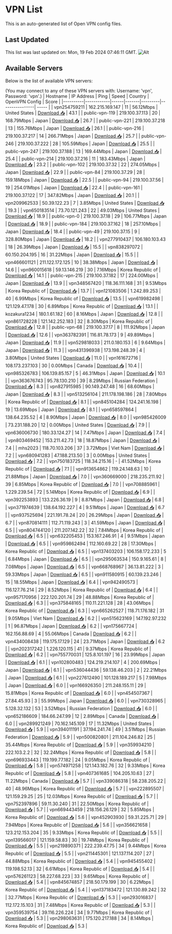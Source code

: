 # VPN List

This is an auto-generated list of Open VPN config files.

## Last Updated

This list was last updated on: Mon, 19 Feb 2024 07:46:11 GMT.
![Alt](https://repobeats.axiom.co/api/embed/186b98318ef1479477931607c1ad7d823f12451f.svg "Repobeats analytics image")

## Available Servers

Below is the list of available VPN servers:

(You may connect to any of these VPN servers with: Username: 'vpn', Password: 'vpn'.)
| Hostname | IP Address | Ping | Speed | Country | OpenVPN Config | Score |
|----------|------------|------|-------|---------|----------------| ----- |
| vpn254759211 | 162.215.169.147 | 11 | 56.12Mbps | United States | [Download 📥](./configs/server_0_US.ovpn) | 43.1 |
| public-vpn-119 | 219.100.37.113 | 20 | 168.79Mbps | Japan | [Download 📥](./configs/server_1_JP.ovpn) | 26.7 |
| public-vpn-221 | 219.100.37.218 | 13 | 155.76Mbps | Japan | [Download 📥](./configs/server_2_JP.ovpn) | 26.1 |
| public-vpn-216 | 219.100.37.217 | 14 | 266.71Mbps | Japan | [Download 📥](./configs/server_3_JP.ovpn) | 25.7 |
| public-vpn-246 | 219.100.37.222 | 28 | 105.59Mbps | Japan | [Download 📥](./configs/server_4_JP.ovpn) | 25.5 |
| public-vpn-247 | 219.100.37.188 | 13 | 169.44Mbps | Japan | [Download 📥](./configs/server_5_JP.ovpn) | 25.4 |
| public-vpn-214 | 219.100.37.216 | 11 | 183.43Mbps | Japan | [Download 📥](./configs/server_6_JP.ovpn) | 23.2 |
| public-vpn-102 | 219.100.37.32 | 22 | 274.05Mbps | Japan | [Download 📥](./configs/server_7_JP.ovpn) | 22.9 |
| public-vpn-84 | 219.100.37.29 | 28 | 159.18Mbps | Japan | [Download 📥](./configs/server_8_JP.ovpn) | 22.5 |
| public-vpn-94 | 219.100.37.56 | 19 | 254.01Mbps | Japan | [Download 📥](./configs/server_9_JP.ovpn) | 22.4 |
| public-vpn-161 | 219.100.37.122 | 17 | 347.82Mbps | Japan | [Download 📥](./configs/server_10_JP.ovpn) | 20.1 |
| vpn209962533 | 50.39.122.23 | 7 | 3.85Mbps | United States | [Download 📥](./configs/server_11_US.ovpn) | 19.3 |
| vpn650183514 | 73.70.121.243 | 22 | 49.03Mbps | United States | [Download 📥](./configs/server_12_US.ovpn) | 18.9 |
| public-vpn-0 | 219.100.37.18 | 29 | 106.77Mbps | Japan | [Download 📥](./configs/server_13_JP.ovpn) | 18.9 |
| public-vpn-184 | 219.100.37.162 | 18 | 257.10Mbps | Japan | [Download 📥](./configs/server_14_JP.ovpn) | 18.4 |
| public-vpn-49 | 219.100.37.15 | 9 | 328.80Mbps | Japan | [Download 📥](./configs/server_15_JP.ovpn) | 18.2 |
| vpn277910437 | 106.180.103.43 | 18 | 26.39Mbps | Japan | [Download 📥](./configs/server_16_JP.ovpn) | 15.5 |
| vpn838297072 | 60.150.204.195 | 16 | 31.22Mbps | Japan | [Download 📥](./configs/server_17_JP.ovpn) | 15.5 |
| vpn466601121 | 211.122.172.125 | 10 | 38.38Mbps | Japan | [Download 📥](./configs/server_18_JP.ovpn) | 14.6 |
| vpn960015618 | 59.13.146.219 | 30 | 7.16Mbps | Korea Republic of | [Download 📥](./configs/server_19_KR.ovpn) | 14.1 |
| public-vpn-215 | 219.100.37.182 | 17 | 224.00Mbps | Japan | [Download 📥](./configs/server_20_JP.ovpn) | 13.9 |
| vpn348567420 | 118.36.111.168 | 31 | 9.53Mbps | Korea Republic of | [Download 📥](./configs/server_21_KR.ovpn) | 13.7 |
| vpn121083506 | 1.242.89.253 | 40 | 6.99Mbps | Korea Republic of | [Download 📥](./configs/server_22_KR.ovpn) | 13.5 |
| vpn619982498 | 121.129.47.178 | 30 | 6.89Mbps | Korea Republic of | [Download 📥](./configs/server_23_KR.ovpn) | 13.1 |
| kozakura1234 | 180.1.61.182 | 60 | 8.16Mbps | Japan | [Download 📥](./configs/server_24_JP.ovpn) | 12.8 |
| vpn861728228 | 121.142.252.183 | 32 | 8.30Mbps | Korea Republic of | [Download 📥](./configs/server_25_KR.ovpn) | 12.8 |
| public-vpn-68 | 219.100.37.17 | 8 | 111.92Mbps | Japan | [Download 📥](./configs/server_26_JP.ovpn) | 12.6 |
| vpn363782391 | 116.81.78.173 | 9 | 49.89Mbps | Japan | [Download 📥](./configs/server_27_JP.ovpn) | 11.9 |
| vpn529818033 | 211.0.180.153 | 6 | 9.64Mbps | Japan | [Download 📥](./configs/server_28_JP.ovpn) | 11.3 |
| vpn431396938 | 173.198.248.39 | 4 | 3.80Mbps | United States | [Download 📥](./configs/server_29_US.ovpn) | 11.0 |
| vpn161672716 | 108.173.237.103 | 30 | 0.00Mbps | Canada | [Download 📥](./configs/server_30_CA.ovpn) | 10.4 |
| vpn985326783 | 106.139.85.157 | 5 | 46.31Mbps | Japan | [Download 📥](./configs/server_31_JP.ovpn) | 10.1 |
| vpn363676743 | 95.78.130.210 | 39 | 8.29Mbps | Russian Federation | [Download 📥](./configs/server_32_RU.ovpn) | 8.3 |
| vpn827915985 | 90.149.247.48 | 16 | 68.60Mbps | Japan | [Download 📥](./configs/server_33_JP.ovpn) | 8.3 |
| vpn513256104 | 211.178.198.186 | 28 | 7.80Mbps | Korea Republic of | [Download 📥](./configs/server_34_KR.ovpn) | 8.1 |
| vpn845104284 | 124.241.16.198 | 19 | 13.69Mbps | Japan | [Download 📥](./configs/server_35_JP.ovpn) | 8.1 |
| vpn658597864 | 138.64.235.52 | 4 | 8.90Mbps | Japan | [Download 📥](./configs/server_36_JP.ovpn) | 8.0 |
| vpn985426009 | 73.231.188.20 | 12 | 0.00Mbps | United States | [Download 📥](./configs/server_37_US.ovpn) | 7.9 |
| vpn636006730 | 180.33.124.27 | 14 | 7.47Mbps | Japan | [Download 📥](./configs/server_38_JP.ovpn) | 7.4 |
| vpn803469452 | 153.211.42.73 | 18 | 18.87Mbps | Japan | [Download 📥](./configs/server_39_JP.ovpn) | 7.4 |
| mhs2023 | 118.70.103.206 | 37 | 3.72Mbps | Viet Nam | [Download 📥](./configs/server_40_VN.ovpn) | 7.2 |
| vpn680941283 | 47.188.213.50 | 3 | 0.00Mbps | United States | [Download 📥](./configs/server_41_US.ovpn) | 7.2 |
| vpn750183725 | 118.34.215.16 | - | 41.52Mbps | Korea Republic of | [Download 📥](./configs/server_42_KR.ovpn) | 7.1 |
| vpn913654862 | 119.24.148.63 | 10 | 21.88Mbps | Japan | [Download 📥](./configs/server_43_JP.ovpn) | 7.0 |
| vpn360669000 | 218.235.211.92 | 39 | 6.85Mbps | Korea Republic of | [Download 📥](./configs/server_44_KR.ovpn) | 7.0 |
| vpn708885961 | 1.229.239.54 | 72 | 5.14Mbps | Korea Republic of | [Download 📥](./configs/server_45_KR.ovpn) | 6.9 |
| vpn392253893 | 133.226.36.19 | 9 | 8.87Mbps | Japan | [Download 📥](./configs/server_46_JP.ovpn) | 6.8 |
| vpn371974639 | 138.64.192.227 | 4 | 9.51Mbps | Japan | [Download 📥](./configs/server_47_JP.ovpn) | 6.7 |
| vpn937525694 | 221.191.78.24 | 20 | 26.29Mbps | Japan | [Download 📥](./configs/server_48_JP.ovpn) | 6.7 |
| vpn870814111 | 112.71.119.243 | 3 | 41.59Mbps | Japan | [Download 📥](./configs/server_49_JP.ovpn) | 6.5 |
| vpn804744120 | 211.207.142.22 | 32 | 7.84Mbps | Korea Republic of | [Download 📥](./configs/server_50_KR.ovpn) | 6.5 |
| vpn632205453 | 153.167.246.91 | 4 | 9.51Mbps | Japan | [Download 📥](./configs/server_51_JP.ovpn) | 6.5 |
| vpn959862494 | 112.160.69.22 | 28 | 17.30Mbps | Korea Republic of | [Download 📥](./configs/server_52_KR.ovpn) | 6.5 |
| vpn137403203 | 106.158.172.233 | 5 | 6.84Mbps | Japan | [Download 📥](./configs/server_53_JP.ovpn) | 6.5 |
| vpn295063534 | 150.9.165.61 | 8 | 7.08Mbps | Japan | [Download 📥](./configs/server_54_JP.ovpn) | 6.5 |
| vpn668768967 | 36.13.81.222 | 3 | 59.33Mbps | Japan | [Download 📥](./configs/server_55_JP.ovpn) | 6.5 |
| vpn911580915 | 60.139.23.246 | 15 | 18.55Mbps | Japan | [Download 📥](./configs/server_56_JP.ovpn) | 6.4 |
| vpn942490573 | 116.127.76.214 | 29 | 8.52Mbps | Korea Republic of | [Download 📥](./configs/server_57_KR.ovpn) | 6.4 |
| vpn957170956 | 222.120.201.74 | 29 | 48.88Mbps | Korea Republic of | [Download 📥](./configs/server_58_KR.ovpn) | 6.3 |
| vpn375848165 | 110.11.221.128 | 28 | 43.06Mbps | Korea Republic of | [Download 📥](./configs/server_59_KR.ovpn) | 6.3 |
| vpn665262527 | 118.71.176.182 | 31 | 9.05Mbps | Viet Nam | [Download 📥](./configs/server_60_VN.ovpn) | 6.2 |
| vpn515623169 | 147.192.97.232 | 1 | 96.87Mbps | Japan | [Download 📥](./configs/server_61_JP.ovpn) | 6.2 |
| vpn175667724 | 162.156.88.69 | 4 | 55.06Mbps | Canada | [Download 📥](./configs/server_62_CA.ovpn) | 6.2 |
| vpn434008438 | 119.175.17.129 | 24 | 23.71Mbps | Japan | [Download 📥](./configs/server_63_JP.ovpn) | 6.2 |
| vpn202317242 | 1.226.120.115 | 41 | 9.37Mbps | Korea Republic of | [Download 📥](./configs/server_64_KR.ovpn) | 6.2 |
| vpn755770031 | 125.8.101.197 | 16 | 23.99Mbps | Japan | [Download 📥](./configs/server_65_JP.ovpn) | 6.1 |
| vpn102800483 | 124.219.214.107 | 4 | 200.69Mbps | Japan | [Download 📥](./configs/server_66_JP.ovpn) | 6.1 |
| vpn536044436 | 59.138.46.203 | 2 | 22.21Mbps | Japan | [Download 📥](./configs/server_67_JP.ovpn) | 6.1 |
| vpn227612490 | 101.128.189.217 | 5 | 7.98Mbps | Japan | [Download 📥](./configs/server_68_JP.ovpn) | 6.0 |
| vpn166926350 | 211.248.155.11 | 29 | 15.81Mbps | Korea Republic of | [Download 📥](./configs/server_69_KR.ovpn) | 6.0 |
| vpn454507367 | 27.84.45.93 | 3 | 55.99Mbps | Japan | [Download 📥](./configs/server_70_JP.ovpn) | 6.0 |
| vpn730328965 | 5.128.32.132 | 53 | 3.52Mbps | Russian Federation | [Download 📥](./configs/server_71_RU.ovpn) | 6.0 |
| vpn652186609 | 184.66.247.99 | 12 | 2.89Mbps | Canada | [Download 📥](./configs/server_72_CA.ovpn) | 6.0 |
| vpn289921249 | 70.162.145.109 | 17 | 11.32Mbps | United States | [Download 📥](./configs/server_73_US.ovpn) | 5.9 |
| vpn394011191 | 37.194.241.74 | 49 | 3.51Mbps | Russian Federation | [Download 📥](./configs/server_74_RU.ovpn) | 5.9 |
| vpn500820801 | 211.104.246.82 | 25 | 35.44Mbps | Korea Republic of | [Download 📥](./configs/server_75_KR.ovpn) | 5.9 |
| vpn359934210 | 222.103.2.2 | 32 | 32.24Mbps | Korea Republic of | [Download 📥](./configs/server_76_KR.ovpn) | 5.8 |
| vpn696933443 | 119.199.77.182 | 24 | 9.05Mbps | Korea Republic of | [Download 📥](./configs/server_77_KR.ovpn) | 5.8 |
| vpn574971258 | 121.143.182.76 | 32 | 9.33Mbps | Korea Republic of | [Download 📥](./configs/server_78_KR.ovpn) | 5.8 |
| vpn407361685 | 104.205.10.63 | 27 | 11.22Mbps | Canada | [Download 📥](./configs/server_79_CA.ovpn) | 5.7 |
| vpn339086318 | 58.238.205.22 | 40 | 48.96Mbps | Korea Republic of | [Download 📥](./configs/server_80_KR.ovpn) | 5.7 |
| vpn222895507 | 121.159.29.25 | 25 | 12.03Mbps | Korea Republic of | [Download 📥](./configs/server_81_KR.ovpn) | 5.7 |
| vpn752397896 | 59.11.30.240 | 31 | 22.50Mbps | Korea Republic of | [Download 📥](./configs/server_82_KR.ovpn) | 5.7 |
| vpn669443459 | 218.156.26.129 | 32 | 5.85Mbps | Korea Republic of | [Download 📥](./configs/server_83_KR.ovpn) | 5.6 |
| vpn452903930 | 59.31.225.71 | 29 | 7.94Mbps | Korea Republic of | [Download 📥](./configs/server_84_KR.ovpn) | 5.6 |
| vpn356621658 | 123.212.153.204 | 35 | 9.33Mbps | Korea Republic of | [Download 📥](./configs/server_85_KR.ovpn) | 5.5 |
| vpn139566017 | 121.159.58.83 | 30 | 19.74Mbps | Korea Republic of | [Download 📥](./configs/server_86_KR.ovpn) | 5.5 |
| vpn219890371 | 222.239.47.75 | 34 | 9.44Mbps | Korea Republic of | [Download 📥](./configs/server_87_KR.ovpn) | 5.5 |
| vpn211445301 | 121.137.114.207 | 27 | 44.88Mbps | Korea Republic of | [Download 📥](./configs/server_88_KR.ovpn) | 5.4 |
| vpn945455402 | 119.198.52.13 | 32 | 6.61Mbps | Korea Republic of | [Download 📥](./configs/server_89_KR.ovpn) | 5.4 |
| vpn576261123 | 58.227.68.223 | 33 | 9.65Mbps | Korea Republic of | [Download 📥](./configs/server_90_KR.ovpn) | 5.4 |
| vpn845674857 | 218.50.179.199 | 30 | 6.22Mbps | Korea Republic of | [Download 📥](./configs/server_91_KR.ovpn) | 5.4 |
| vpn137183472 | 121.130.89.242 | 32 | 32.77Mbps | Korea Republic of | [Download 📥](./configs/server_92_KR.ovpn) | 5.3 |
| vpn293016837 | 112.172.15.103 | 31 | 7.48Mbps | Korea Republic of | [Download 📥](./configs/server_93_KR.ovpn) | 5.3 |
| vpn359539754 | 39.116.226.224 | 34 | 9.77Mbps | Korea Republic of | [Download 📥](./configs/server_94_KR.ovpn) | 5.3 |
| vpn298063631 | 175.120.217.188 | 34 | 8.14Mbps | Korea Republic of | [Download 📥](./configs/server_95_KR.ovpn) | 5.3 |
